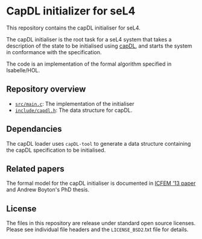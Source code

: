 CapDL initializer for seL4
==========================

This repository contains the capDL initialiser for seL4.

The capDL initialiser is the root task for a seL4 system that takes a
description of the state to be initialised using [capDL][capDL paper],
and starts the system in conformance with the specification.

The code is an implementation of the formal algorithm specified
in Isabelle/HOL.

  [capDL paper]: http://www.ssrg.nicta.com.au/publications/papers/Kuz_KLW_10.pdf "capDL: A language for describing capability-based systems"


Repository overview
-------------------

  * [`src/main.c`](src/main.c): The implementation of the initialiser
  * [`include/capdl.h`](include/capdl.h): The data structure for capDL.


Dependancies
-------------

The capDL loader uses `capDL-tool` to generate a data structure
containing the capDL specification to be initialised.


Related papers
--------------

The formal model for the capDL initialiser is documented in 
[ICFEM '13 paper][Boyton_13] and Andrew Boyton's PhD thesis.

  [Boyton_13]: http://www.nicta.com.au/pub?id=7047 "Formally Verified System Initialisation"


License
-------

The files in this repository are release under standard open source licenses.
Please see individual file headers and the `LICENSE_BSD2`.txt file for details.
